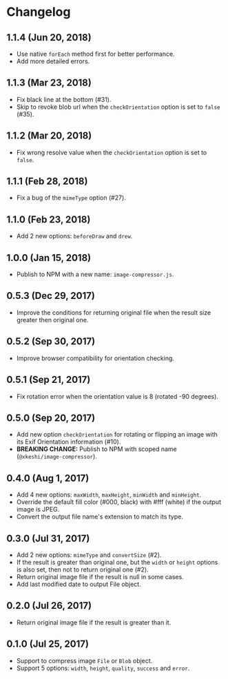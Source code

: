 # Changelog

## 1.1.4 (Jun 20, 2018)

- Use native `forEach` method first for better performance.
- Add more detailed errors.

## 1.1.3 (Mar 23, 2018)

- Fix black line at the bottom (#31).
- Skip to revoke blob url when the `checkOrientation` option is set to `false` (#35).

## 1.1.2 (Mar 20, 2018)

- Fix wrong resolve value when the `checkOrientation` option is set to `false`.

## 1.1.1 (Feb 28, 2018)

- Fix a bug of the `mimeType` option (#27).

## 1.1.0 (Feb 23, 2018)

- Add 2 new options: `beforeDraw` and `drew`.

## 1.0.0 (Jan 15, 2018)

- Publish to NPM with a new name: `image-compressor.js`.

## 0.5.3 (Dec 29, 2017)

- Improve the conditions for returning original file when the result size greater then original one.

## 0.5.2 (Sep 30, 2017)

- Improve browser compatibility for orientation checking.

## 0.5.1 (Sep 21, 2017)

- Fix rotation error when the orientation value is 8 (rotated -90 degrees).

## 0.5.0 (Sep 20, 2017)

- Add new option `checkOrientation` for rotating or flipping an image with its Exif Orientation information (#10).
- **BREAKING CHANGE:** Publish to NPM with scoped name (`@xkeshi/image-compressor`).

## 0.4.0 (Aug 1, 2017)

- Add 4 new options: `maxWidth`, `maxHeight`, `minWidth` and `minHeight`.
- Override the default fill color (#000, black) with #fff (white) if the output image is JPEG.
- Convert the output file name's extension to match its type.

## 0.3.0 (Jul 31, 2017)

- Add 2 new options: `mimeType` and `convertSize` (#2).
- If the result is greater than original one, but the `width` or `height` options is also set, then not to return original one (#2).
- Return original image file if the result is null in some cases.
- Add last modified date to output File object.

## 0.2.0 (Jul 26, 2017)

- Return original image file if the result is greater than it.

## 0.1.0 (Jul 25, 2017)

- Support to compress image `File` or `Blob` object.
- Support 5 options: `width`, `height`, `quality`, `success` and `error`.
